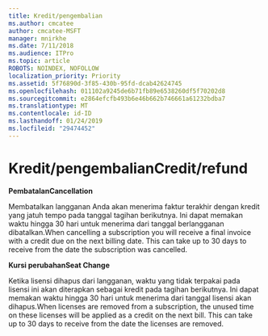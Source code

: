 ```yaml
---
title: Kredit/pengembalian
ms.author: cmcatee
author: cmcatee-MSFT
manager: mnirkhe
ms.date: 7/11/2018
ms.audience: ITPro
ms.topic: article
ROBOTS: NOINDEX, NOFOLLOW
localization_priority: Priority
ms.assetid: 5f76890d-3f85-430b-95fd-dcab42624745
ms.openlocfilehash: 011102a9245de6b71fb89e6538260df5f70202d8
ms.sourcegitcommit: e2864efcfb493b6e46b662b746661a61232bdba7
ms.translationtype: MT
ms.contentlocale: id-ID
ms.lasthandoff: 01/24/2019
ms.locfileid: "29474452"
---
```

# <a name="creditrefund"></a><span data-ttu-id="4d903-102">Kredit/pengembalian</span><span class="sxs-lookup"><span data-stu-id="4d903-102">Credit/refund</span></span>

 <span data-ttu-id="4d903-103">**Pembatalan**</span><span class="sxs-lookup"><span data-stu-id="4d903-103">**Cancellation**</span></span>
  
<span data-ttu-id="4d903-p101">Membatalkan langganan Anda akan menerima faktur terakhir dengan kredit yang jatuh tempo pada tanggal tagihan berikutnya. Ini dapat memakan waktu hingga 30 hari untuk menerima dari tanggal berlangganan dibatalkan.</span><span class="sxs-lookup"><span data-stu-id="4d903-p101">When cancelling a subscription you will receive a final invoice with a credit due on the next billing date. This can take up to 30 days to receive from the date the subscription was cancelled.</span></span>
  
 <span data-ttu-id="4d903-106">**Kursi perubahan**</span><span class="sxs-lookup"><span data-stu-id="4d903-106">**Seat Change**</span></span>
  
<span data-ttu-id="4d903-p102">Ketika lisensi dihapus dari langganan, waktu yang tidak terpakai pada lisensi ini akan diterapkan sebagai kredit pada tagihan berikutnya. Ini dapat memakan waktu hingga 30 hari untuk menerima dari tanggal lisensi akan dihapus.</span><span class="sxs-lookup"><span data-stu-id="4d903-p102">When licenses are removed from a subscription, the unused time on these licenses will be applied as a credit on the next bill. This can take up to 30 days to receive from the date the licenses are removed.</span></span>
  

